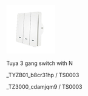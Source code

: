 ![icon](icon.png)

Tuya 3 gang switch with N 

_TYZB01_b8cr31hp / TS0003

_TZ3000_cdamjqm9 / TS0003
